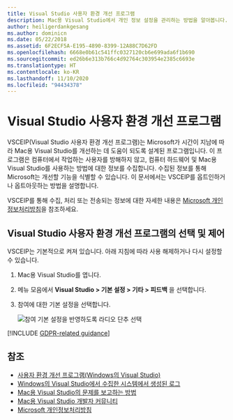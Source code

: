 ```yaml
---
title: Visual Studio 사용자 환경 개선 프로그램
description: Mac용 Visual Studio에서 개인 정보 설정을 관리하는 방법을 알아봅니다.
author: heiligerdankgesang
ms.author: dominicn
ms.date: 05/22/2018
ms.assetid: 6F2ECF5A-E195-4890-8399-12A88C7D62FD
ms.openlocfilehash: 6668e0b61c541ffc0327120cb6e699ada6f1b690
ms.sourcegitcommit: ed26b6e313b766c4d92764c303954e2385c6693e
ms.translationtype: HT
ms.contentlocale: ko-KR
ms.lasthandoff: 11/10/2020
ms.locfileid: "94434378"
---
```

# <a name="visual-studio-customer-experience-improvement-program"></a>Visual Studio 사용자 환경 개선 프로그램

VSCEIP(Visual Studio 사용자 환경 개선 프로그램)는 Microsoft가 시간이 지남에 따라 Mac용 Visual Studio를 개선하는 데 도움이 되도록 설계된 프로그램입니다. 이 프로그램은 컴퓨터에서 작업하는 사용자를 방해하지 않고, 컴퓨터 하드웨어 및 Mac용 Visual Studio를 사용하는 방법에 대한 정보를 수집합니다. 수집된 정보를 통해 Microsoft는 개선할 기능을 식별할 수 있습니다. 이 문서에서는 VSCEIP를 옵트인하거나 옵트아웃하는 방법을 설명합니다.

VSCEIP를 통해 수집, 처리 또는 전송되는 정보에 대한 자세한 내용은 [Microsoft 개인정보처리방침](https://privacy.microsoft.com/privacystatement)을 참조하세요.

## <a name="choice-and-control-over-the-visual-studio-customer-experience-improvement-program"></a>Visual Studio 사용자 환경 개선 프로그램의 선택 및 제어

VSCEIP는 기본적으로 켜져 있습니다. 아래 지침에 따라 사용 해제하거나 다시 설정할 수 있습니다.

1. Mac용 Visual Studio를 엽니다.

1. 메뉴 모음에서 **Visual Studio > 기본 설정 > 기타 > 피드백** 을 선택합니다.

1. 참여에 대한 기본 설정을 선택합니다.

    ![참여 기본 설정을 반영하도록 라디오 단추 선택](media/visual-studio-experience-improvement-program-image1.png)

[!INCLUDE [GDPR-related guidance](../../docs/misc/includes/gdpr-hybrid-note.md)]

## <a name="see-also"></a>참조

* [사용자 환경 개선 프로그램(Windows의 Visual Studio)](/visualstudio/ide/visual-studio-experience-improvement-program)
* [Windows의 Visual Studio에서 수집한 시스템에서 생성된 로그](/visualstudio/ide/diagnostic-data-collection)
* [Mac용 Visual Studio의 문제를 보고하는 방법](report-a-problem.md)
* [Mac용 Visual Studio 개발자 커뮤니티](https://aka.ms/feedback/vsm-home)
* [Microsoft 개인정보처리방침](https://privacy.microsoft.com/privacystatement)

